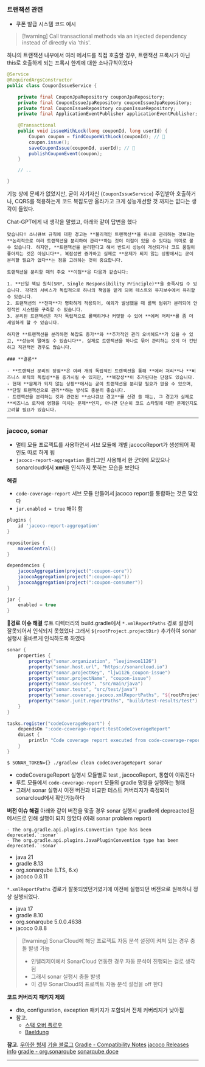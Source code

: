 
### 트랜잭션 관련
- 쿠폰 발급 시스템 코드 예시

>[!warning] Call transactional methods via an injected dependency instead of directly via 'this'.

하나의 트랜잭션 내부에서 여러 메서드를 직접 호출할 경우, 트랜잭션 프록시가 아닌 this로 호출하게 되는 프록시 한계에 대한 소나규칙이었다

```java
@Service  
@RequiredArgsConstructor  
public class CouponIssueService {  
  
    private final CouponJpaRepository couponJpaRepository;  
    private final CouponIssueJpaRepository couponIssueJpaRepository;  
    private final CouponIssueRepository couponIssueRepository;  
    private final ApplicationEventPublisher applicationEventPublisher;  
  
    @Transactional  
    public void issueWithLock(long couponId, long userId) {  
        Coupon coupon = findCouponWithLock(couponId); // 💩
        coupon.issue();  
        saveCouponIssue(couponId, userId); // 💩
        publishCouponEvent(coupon);  
    }

	// ..

}
```


기능 상에 문제가 없었지만, 굳이 자기자신 (`CouponIssueService`) 주입받아 호출하거나, CQRS를 적용하는게 코드 복잡도만 올라가고 크게 성능개선할 것 까지는 없다는 생각이 들었다.

Chat-GPT에게 내 생각을 말했고, 아래와 같이 답변을 했다 
```text
맞습니다! 소나큐브 규칙에 대한 경고는 **물리적인 트랜잭션**을 하나로 관리하는 것보다는 **논리적으로 여러 트랜잭션을 분리하여 관리**하는 것이 이점이 있을 수 있다는 의미로 볼 수 있습니다. 하지만, **트랜잭션을 분리한다고 해서 반드시 성능이 개선되거나 코드 품질이 좋아지는 것은 아닙니다**. 복잡성만 증가하고 실제로 **문제가 되지 않는 상황에서는 굳이 분리할 필요가 없다**는 점을 고려하는 것이 중요합니다.

트랜잭션을 분리할 때의 주요 **이점**은 다음과 같습니다:

1. **단일 책임 원칙(SRP, Single Responsibility Principle)**을 충족시킬 수 있습니다. 각각의 서비스가 독립적으로 하나의 책임을 맡게 되어 테스트와 유지보수에서 유리할 수 있습니다.
2. 트랜잭션의 **전파**가 명확하게 적용되어, 예외가 발생했을 때 롤백 범위가 분리되어 안정적인 시스템을 구축할 수 있습니다.
3. 분리된 트랜잭션은 각각 독립적으로 롤백하거나 커밋할 수 있어 **에러 처리**를 좀 더 세밀하게 할 수 있습니다.

하지만 **트랜잭션을 분리하면 복잡도 증가**와 **추가적인 관리 오버헤드**가 있을 수 있고, **성능이 떨어질 수 있습니다**. 실제로 트랜잭션을 하나로 묶어 관리하는 것이 더 간단하고 직관적인 경우도 많습니다.

### **결론**

- **트랜잭션 분리의 장점**은 여러 개의 독립적인 트랜잭션을 통해 **에러 처리**나 **비즈니스 로직의 독립성**을 증가시킬 수 있지만, **복잡성**이 추가된다는 단점도 있습니다.
- 현재 **문제가 되지 않는 상황**에서는 굳이 트랜잭션을 분리할 필요가 없을 수 있으며, **단일 트랜잭션으로 관리**하는 방식도 충분히 좋습니다.
- 트랜잭션을 분리하는 것과 관련된 **소나큐브 경고**를 신경 쓸 때는, 그 경고가 실제로 **비즈니스 로직에 영향을 미치는 문제**인지, 아니면 단순히 코드 스타일에 대한 문제인지도 고려할 필요가 있습니다.
```

---
### jacoco, sonar 
- 멀티 모듈 프로젝트를 사용하면서 서브 모듈에 개별 jacocoReport가 생성되어 확인도 따로 하게 됨
- `jacoco-report-aggregation` 플러그인 사용해서 한 군데에 모았으나 sonarcloud에서 **xml**을 인식하지 못하는 모습을 보인다

**해결**
- `code-coverage-report` 서브 모듈 만들어서 jacoco report를 통합하는 것은 맞았다 
- `jar.enabled = true` 해야 함
```gradle
plugins {  
    id 'jacoco-report-aggregation'  
}  
  
repositories {  
    mavenCentral()  
}  
  
dependencies {  
    jacocoAggregation(project(":coupon-core"))  
    jacocoAggregation(project(":coupon-api"))  
    jacocoAggregation(project(":coupon-consumer"))  
}  
  
jar {  
    enabled = true  
}
```

**경로 이슈 해결**
루트 디렉터리의 build.gradle에서 `*.xmlReportPaths` 경로 설정이 잘못되어서 인식되지 못했었다
그래서 `${rootProject.projectDir}` 추가하여 sonar 실행시 올바르게 인식하도록 하였다
```gradle
sonar {  
    properties {  
        property("sonar.organization", "leejinwoo1126")  
        property("sonar.host.url", "https://sonarcloud.io")  
        property("sonar.projectKey", "ljw1126_coupon-issue")  
        property("sonar.projectName", "coupon-issue")  
        property("sonar.sources", "src/main/java")  
        property("sonar.tests", "src/test/java")  
        property("sonar.coverage.jacoco.xmlReportPaths", "${rootProject.projectDir}/code-coverage-report/build/reports/jacoco/testCodeCoverageReport/testCodeCoverageReport.xml")  
        property("sonar.junit.reportPaths", "build/test-results/test")  
    }  
}  
  
tasks.register("codeCoverageReport") {  
    dependsOn ":code-coverage-report:testCodeCoverageReport"  
    doLast {  
        println "Code coverage report executed from code-coverage-report module."  
    }  
}
```


```shell
$ SONAR_TOKEN={} ./gradlew clean codeCoverageReport sonar
```
- codeCoverageReport 실행시 모듈별로 test , jacocoReport, 통합이 이뤄진다
- 루트 모듈에서 `code-coverage-report` 모듈의 gradle 명령을 실행하는 형태
- 그래서 sonar 실행시 이전 버전과 비교한 테스트 커버리지가 측정되어 sonarcloud에서 확인가능하다


**버전 이슈 해결**
아래와 같이 버전을 맞출 경우 sonar 실행시 gradle에 depreacted된 메서드로 인해 실행이 되지 않았다 (아래 sonar problem report)

```
- The org.gradle.api.plugins.Convention type has been deprecated.`:sonar` 
- The org.gradle.api.plugins.JavaPluginConvention type has been deprecated.`:sonar`
```

- java 21
- gradle 8.13 
- org.sonarqube (LTS, 6.x)
- jacoco 0.8.11 


`*.xmlReportPaths` 경로가 잘못되었던거였기에 이전에 실행되던 버전으로 원복하니 정상 실행되었다.
- java 17
- gradle 8.10
- org.sonarqube 5.0.0.4638
- jacoco 0.8.8


>[!warning] SonarCloud에 해당 프로젝트 자동 분석 설정이 켜져 있는 경우 충돌 발생 가능
>- 인텔리제이에서 SonarCloud 연동한 경우 자동 분석이 진행되는 걸로 생각됨
>- 그래서 sonar 실행시 충돌 발생
>- 이 경우 SonarCloud의 프로젝트 자동 분석 설정을 off 한다


**코드 커버리지 패키지 제외**
- dto, configuration, exception 패키지가 포함되서 전체 커버리지가 낮아짐
- 참고. 
	- [스택 오버 플로우](https://stackoverflow.com/questions/77321859/how-to-exclude-files-from-jacoco-report-with-gradle)
	- [Baeldung](https://www.baeldung.com/jacoco-report-exclude)


**참고.** 
[우아한 형제](https://techblog.woowahan.com/2661/)
[기술 블로그](https://haril.dev/blog/2022/07/29/jacoco-aggregation-report)
[Gradle - Compatibility Notes](https://docs.gradle.org/8.10/userguide/compatibility.html)
[jacoco Releases info](https://github.com/jacoco/jacoco/releases)
[gradle - org.sonarqube](https://plugins.gradle.org/plugin/org.sonarqube/5.0.0.4638)
[sonarqube doce](https://docs.sonarsource.com/sonarqube-server/latest/analyzing-source-code/scanners/sonarscanner-for-gradle/)

---